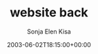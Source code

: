 ---
title: 'website back'
posts: 1
hash: 't127'
author: 'Sonja Elen Kisa'
date: 2003-06-02T18:15:00+00:00
sources:
  - http://forums.tokipona.org/viewtopic.php%3Ft=127.html
---